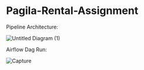 # Pagila-Rental-Assignment

Pipeline Architecture:

![Untitled Diagram (1)](https://user-images.githubusercontent.com/59846364/125049481-054f3200-e06f-11eb-8525-aef8f54ecaf9.png)


Airflow Dag Run:

![Capture](https://user-images.githubusercontent.com/59846364/125050396-ea30f200-e06f-11eb-8d26-8a78c276c515.PNG)

